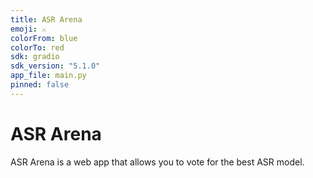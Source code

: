 ```yaml
---
title: ASR Arena
emoji: ⚔️
colorFrom: blue
colorTo: red
sdk: gradio
sdk_version: "5.1.0"
app_file: main.py
pinned: false
---
```


# ASR Arena

ASR Arena is a web app that allows you to vote for the best ASR model.
